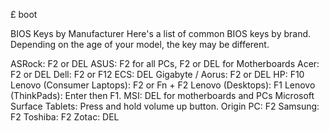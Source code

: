 £ boot

BIOS Keys by Manufacturer
Here's a list of common BIOS keys by brand. Depending on the age of your model, the key may be different.

ASRock: F2 or DEL
ASUS: F2 for all PCs, F2 or DEL for Motherboards
Acer: F2 or DEL
Dell: F2 or F12
ECS: DEL
Gigabyte / Aorus: F2 or DEL
HP: F10
Lenovo (Consumer Laptops): F2 or Fn + F2
Lenovo (Desktops): F1
Lenovo (ThinkPads): Enter then F1.
MSI: DEL for motherboards and PCs
Microsoft Surface Tablets: Press and hold volume up button.
Origin PC: F2
Samsung: F2
Toshiba: F2
Zotac: DEL
